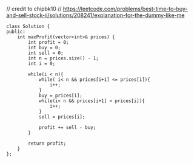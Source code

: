 // credit to chipbk10
// https://leetcode.com/problems/best-time-to-buy-and-sell-stock-ii/solutions/208241/explanation-for-the-dummy-like-me

```
class Solution {
public:
    int maxProfit(vector<int>& prices) {
        int profit = 0;
        int buy = 0;
        int sell = 0;
        int n = prices.size() - 1;
        int i = 0;

        while(i < n){
            while( i< n && prices[i+1] <= prices[i]){
                i++;
            }
            buy = prices[i];
            while(i< n && prices[i+1] > prices[i]){
                i++;
            }
            sell = prices[i];

            profit += sell - buy;
        } 

        return profit;
    }
};
```
